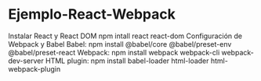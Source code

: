 # Ejemplo-React-Webpack
Instalar React y React DOM
    npm intall react react-dom
Configuración de Webpack y Babel
    Babel:
      npm install @babel/core @babel/preset-env @babel/preset-react 
    Webpack:
      npm install webpack webpack-cli webpack-dev-server 
    HTML plugin:
      npm install babel-loader html-loader html-webpack-plugin
